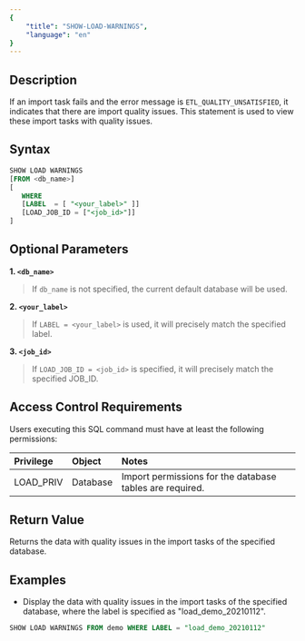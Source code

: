 ```yaml
---
{
    "title": "SHOW-LOAD-WARNINGS",
    "language": "en"
}
---
```


<!--
Licensed to the Apache Software Foundation (ASF) under one
or more contributor license agreements.  See the NOTICE file
distributed with this work for additional information
regarding copyright ownership.  The ASF licenses this file
to you under the Apache License, Version 2.0 (the
"License"); you may not use this file except in compliance
with the License.  You may obtain a copy of the License at

  http://www.apache.org/licenses/LICENSE-2.0

Unless required by applicable law or agreed to in writing,
software distributed under the License is distributed on an
"AS IS" BASIS, WITHOUT WARRANTIES OR CONDITIONS OF ANY
KIND, either express or implied.  See the License for the
specific language governing permissions and limitations
under the License.
-->

## Description

If an import task fails and the error message is `ETL_QUALITY_UNSATISFIED`, it indicates that there are import quality issues. This statement is used to view these import tasks with quality issues.

## Syntax

```sql
SHOW LOAD WARNINGS
[FROM <db_name>]
[
   WHERE
   [LABEL  = [ "<your_label>" ]]
   [LOAD_JOB_ID = ["<job_id>"]]
]
```

## Optional Parameters

**1. `<db_name>`**

> If `db_name` is not specified, the current default database will be used.

**2. `<your_label>`**

> If `LABEL = <your_label>` is used, it will precisely match the specified label.

**3. `<job_id>`**

> If `LOAD_JOB_ID = <job_id>` is specified, it will precisely match the specified JOB_ID.

## Access Control Requirements

Users executing this SQL command must have at least the following permissions:

| Privilege | Object | Notes |
| :---------------- | :------------- | :---------------------------- |
| LOAD_PRIV | Database | Import permissions for the database tables are required. |

## Return Value

Returns the data with quality issues in the import tasks of the specified database.

## Examples

- Display the data with quality issues in the import tasks of the specified database, where the label is specified as "load_demo_20210112".

```sql
SHOW LOAD WARNINGS FROM demo WHERE LABEL = "load_demo_20210112" 
```